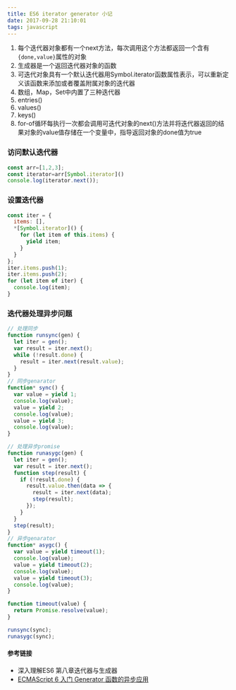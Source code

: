 ```yaml
---
title: ES6 iterator generator 小记
date: 2017-09-28 21:10:01
tags: javascript
---
```

1. 每个迭代器对象都有一个next方法，每次调用这个方法都返回一个含有<code>{done,value}</code>属性的对象
2. 生成器是一个返回迭代器对象的函数
3. 可迭代对象具有一个默认迭代器用Symbol.iterator函数属性表示，可以重新定义该函数来添加或者覆盖附属对象的迭代器
4. 数组，Map，Set中内置了三种迭代器
  1. entries()
  2. values()
  3. keys()
5. for-of循环每执行一次都会调用可迭代对象的next()方法并将迭代器返回的结果对象的value值存储在一个变量中，指导返回对象的done值为true

### 访问默认迭代器
```javascript
const arr=[1,2,3];
const iterator=arr[Symbol.iterator]()
console.log(iterator.next());
```
### 设置迭代器
```javascript
const iter = {
  items: [],
  *[Symbol.iterator]() {
    for (let item of this.items) {
      yield item;
    }
  }
};
iter.items.push(1);
iter.items.push(2);
for (let item of iter) {
  console.log(item);
}

```
### 迭代器处理异步问题
```javascript
// 处理同步
function runsync(gen) {
  let iter = gen();
  var result = iter.next();
  while (!result.done) {
    result = iter.next(result.value);
  }
}
// 同步genarator
function* sync() {
  var value = yield 1;
  console.log(value);
  value = yield 2;
  console.log(value);
  value = yield 3;
  console.log(value);
}

// 处理异步promise
function runasygc(gen) {
  let iter = gen();
  var result = iter.next();
  function step(result) {
    if (!result.done) {
      result.value.then(data => {
        result = iter.next(data);
        step(result);
      });
    }
  }
  step(result);
}
// 异步genarator
function* asygc() {
  var value = yield timeout(1);
  console.log(value);
  value = yield timeout(2);
  console.log(value);
  value = yield timeout(3);
  console.log(value);
}

function timeout(value) {
  return Promise.resolve(value);
}

runsync(sync);
runasygc(sync);
```

#### 参考链接
- 深入理解ES6 第八章迭代器与生成器
- [ECMAScript 6 入门 Generator 函数的异步应用](http://es6.ruanyifeng.com/#docs/generator-async)
